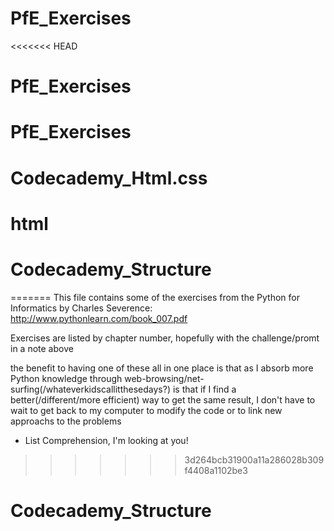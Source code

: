 # PfE_Exercises
<<<<<<< HEAD
# PfE_Exercises
# PfE_Exercises
# Codecademy_Html.css
# html
# Codecademy_Structure
=======
This file contains some of the exercises from the Python for Informatics by Charles Severence: http://www.pythonlearn.com/book_007.pdf

Exercises are listed by chapter number, hopefully with the challenge/promt in a note above 

the benefit to having one of these all in one place is that as I absorb more Python knowledge through web-browsing/net-surfing(/whateverkidscallitthesedays?) is that if I find a better(/different/more efficient) way to get the same result, I don't have to wait to get back to my computer to modify the code or to link new approachs to the problems
- List Comprehension, I'm looking at you!
>>>>>>> 3d264bcb31900a11a286028b309f4408a1102be3
# Codecademy_Structure
